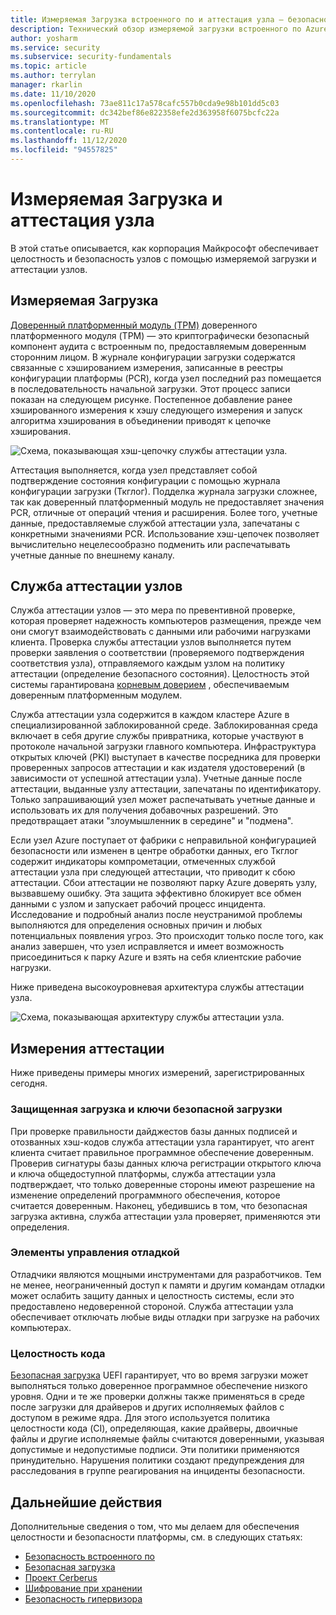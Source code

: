 ```yaml
---
title: Измеряемая Загрузка встроенного по и аттестация узла — безопасность Azure
description: Технический обзор измеряемой загрузки встроенного по Azure и аттестации узла.
author: yosharm
ms.service: security
ms.subservice: security-fundamentals
ms.topic: article
ms.author: terrylan
manager: rkarlin
ms.date: 11/10/2020
ms.openlocfilehash: 73ae811c17a578cafc557b0cda9e98b101dd5c03
ms.sourcegitcommit: dc342bef86e822358efe2d363958f6075bcfc22a
ms.translationtype: MT
ms.contentlocale: ru-RU
ms.lasthandoff: 11/12/2020
ms.locfileid: "94557825"
---
```

# <a name="measured-boot-and-host-attestation"></a>Измеряемая Загрузка и аттестация узла
В этой статье описывается, как корпорация Майкрософт обеспечивает целостность и безопасность узлов с помощью измеряемой загрузки и аттестации узлов.

## <a name="measured-boot"></a>Измеряемая Загрузка

[Доверенный платформенный модуль (TPM)](https://docs.microsoft.com/windows/security/information-protection/tpm/trusted-platform-module-top-node) доверенного платформенного модуля (TPM) — это криптографически безопасный компонент аудита с встроенным по, предоставляемым доверенным сторонним лицом. В журнале конфигурации загрузки содержатся связанные с хэшированием измерения, записанные в реестры конфигурации платформы (PCR), когда узел последний раз помещается в последовательность начальной загрузки. Этот процесс записи показан на следующем рисунке. Постепенное добавление ранее хэшированного измерения к хэшу следующего измерения и запуск алгоритма хэширования в объединении приводят к цепочке хэширования.

![Схема, показывающая хэш-цепочку службы аттестации узла.](./media/measured-boot-host-attestation/hash-chaining.png)

Аттестация выполняется, когда узел представляет собой подтверждение состояния конфигурации с помощью журнала конфигурации загрузки (Ткглог). Подделка журнала загрузки сложнее, так как доверенный платформенный модуль не предоставляет значения PCR, отличные от операций чтения и расширения. Более того, учетные данные, предоставляемые службой аттестации узла, запечатаны с конкретными значениями PCR. Использование хэш-цепочек позволяет вычислительно нецелесообразно подменить или распечатывать учетные данные по внешнему каналу.

## <a name="host-attestation-service"></a>Служба аттестации узлов

Служба аттестации узлов — это мера по превентивной проверке, которая проверяет надежность компьютеров размещения, прежде чем они смогут взаимодействовать с данными или рабочими нагрузками клиента. Проверка службы аттестации узлов выполняется путем проверки заявления о соответствии (проверяемого подтверждения соответствия узла), отправляемого каждым узлом на политику аттестации (определение безопасного состояния). Целостность этой системы гарантирована [корневым доверием](https://www.uefi.org/sites/default/files/resources/UEFI%20RoT%20white%20paper_Final%208%208%2016%20%28003%29.pdf) , обеспечиваемым доверенным платформенным модулем.

Служба аттестации узла содержится в каждом кластере Azure в специализированной заблокированной среде. Заблокированная среда включает в себя другие службы привратника, которые участвуют в протоколе начальной загрузки главного компьютера. Инфраструктура открытых ключей (PKI) выступает в качестве посредника для проверки проверенных запросов аттестации и как издателя удостоверений (в зависимости от успешной аттестации узла). Учетные данные после аттестации, выданные узлу аттестации, запечатаны по идентификатору. Только запрашивающий узел может распечатывать учетные данные и использовать их для получения добавочных разрешений. Это предотвращает атаки "злоумышленник в середине" и "подмена".

Если узел Azure поступает от фабрики с неправильной конфигурацией безопасности или изменен в центре обработки данных, его Ткглог содержит индикаторы компрометации, отмеченных службой аттестации узла при следующей аттестации, что приводит к сбою аттестации. Сбои аттестации не позволяют парку Azure доверять узлу, вызвавшему ошибку. Эта защита эффективно блокирует все обмен данными с узлом и запускает рабочий процесс инцидента. Исследование и подробный анализ после неустранимой проблемы выполняются для определения основных причин и любых потенциальных появления угроз. Это происходит только после того, как анализ завершен, что узел исправляется и имеет возможность присоединиться к парку Azure и взять на себя клиентские рабочие нагрузки.

Ниже приведена высокоуровневая архитектура службы аттестации узла.

![Схема, показывающая архитектуру службы аттестации узла.](./media/measured-boot-host-attestation/host-attestation-arch.png)

## <a name="attestation-measurements"></a>Измерения аттестации

Ниже приведены примеры многих измерений, зарегистрированных сегодня.

### <a name="secure-boot-and-secure-boot-keys"></a>Защищенная загрузка и ключи безопасной загрузки
При проверке правильности дайджестов базы данных подписей и отозванных хэш-кодов служба аттестации узла гарантирует, что агент клиента считает правильное программное обеспечение доверенным. Проверив сигнатуры базы данных ключа регистрации открытого ключа и ключа общедоступной платформы, служба аттестации узла подтверждает, что только доверенные стороны имеют разрешение на изменение определений программного обеспечения, которое считается доверенным. Наконец, убедившись в том, что безопасная загрузка активна, служба аттестации узла проверяет, применяются эти определения.

### <a name="debug-controls"></a>Элементы управления отладкой
Отладчики являются мощными инструментами для разработчиков. Тем не менее, неограниченный доступ к памяти и другим командам отладки может ослабить защиту данных и целостность системы, если это предоставлено недоверенной стороной. Служба аттестации узла обеспечивает отключать любые виды отладки при загрузке на рабочих компьютерах.

### <a name="code-integrity"></a>Целостность кода
[Безопасная загрузка](secure-boot.md) UEFI гарантирует, что во время загрузки может выполняться только доверенное программное обеспечение низкого уровня. Одни и те же проверки должны также применяться в среде после загрузки для драйверов и других исполняемых файлов с доступом в режиме ядра. Для этого используется политика целостности кода (CI), определяющая, какие драйверы, двоичные файлы и другие исполняемые файлы считаются доверенными, указывая допустимые и недопустимые подписи. Эти политики применяются принудительно. Нарушения политики создают предупреждения для расследования в группе реагирования на инциденты безопасности.

## <a name="next-steps"></a>Дальнейшие действия
Дополнительные сведения о том, что мы делаем для обеспечения целостности и безопасности платформы, см. в следующих статьях:

- [Безопасность встроенного по](firmware.md)
- [Безопасная загрузка](secure-boot.md)
- [Проект Cerberus](project-cerberus.md)
- [Шифрование при хранении](encryption-atrest.md)
- [Безопасность гипервизора](hypervisor.md)